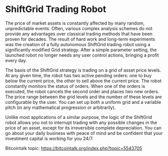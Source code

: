# ShiftGrid Trading Robot

The price of market assets is constantly affected by many random, unpredictable events. Often, various complex analysis schemes do not provide any advantages over classical trading methods that have been proven for decades. The result of hard work and long-term experiments was the creation of a fully autonomous ShiftGrid trading robot using a significantly modified Grid strategy. After a simple parameter setting, the launched robot no longer needs any user control actions, bringing a profit every day.

The basis of the ShiftGrid strategy is trading on a grid of asset price levels. At any given time, the robot has two active pending orders: one to buy below the current price, the other to sell above the current price. The robot constantly monitors the status of orders. When one of the orders is executed, the robot cancels the second order and places two new orders. The price range between the grid levels and the number of these levels are configurable by the user. You can set up both a uniform grid and a variable pitch (in any mathematical progression or arbitrarily).

Unlike most applications of a similar purpose, the logic of the ShiftGrid robot allows you not to interrupt trading with any possible changes in the price of an asset, except for its irreversible complete depreciation. You can go about your daily business with peace of mind and be confident that your investment capital is working for you 24/7.

Bitcointalk topic: https://bitcointalk.org/index.php?topic=5543705
